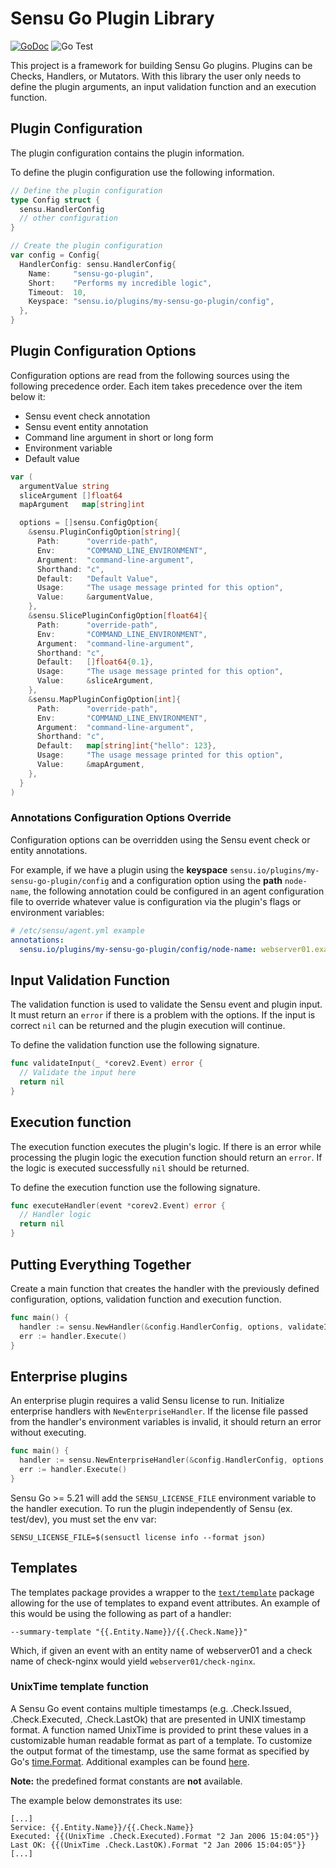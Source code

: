 # Sensu Go Plugin Library

[![GoDoc](https://godoc.org/github.com/sensu/sensu-plugin-sdk?status.svg)](https://godoc.org/github.com/sensu/sensu-plugin-sdk)
![Go Test](https://github.com/sensu/sensu-plugin-sdk/workflows/Go%20Test/badge.svg)

This project is a framework for building Sensu Go plugins. Plugins can be Checks, Handlers, or Mutators.
With this library the user only needs to define the plugin arguments, an input validation function and an execution function.

## Plugin Configuration

The plugin configuration contains the plugin information.

To define the plugin configuration use the following information.

```Go
// Define the plugin configuration
type Config struct {
  sensu.HandlerConfig
  // other configuration
}

// Create the plugin configuration
var config = Config{
  HandlerConfig: sensu.HandlerConfig{
    Name:     "sensu-go-plugin",
    Short:    "Performs my incredible logic",
    Timeout:  10,
    Keyspace: "sensu.io/plugins/my-sensu-go-plugin/config",
  },
}
```

## Plugin Configuration Options

Configuration options are read from the following sources using the following precedence order. Each item takes precedence over the item below it:

* Sensu event check annotation
* Sensu event entity annotation
* Command line argument in short or long form
* Environment variable
* Default value

```Go
var (
  argumentValue string
  sliceArgument []float64
  mapArgument   map[string]int

  options = []sensu.ConfigOption{
    &sensu.PluginConfigOption[string]{
      Path:      "override-path",
      Env:       "COMMAND_LINE_ENVIRONMENT",
      Argument:  "command-line-argument",
      Shorthand: "c",
      Default:   "Default Value",
      Usage:     "The usage message printed for this option",
      Value:     &argumentValue,
    },
    &sensu.SlicePluginConfigOption[float64]{
      Path:      "override-path",
      Env:       "COMMAND_LINE_ENVIRONMENT",
      Argument:  "command-line-argument",
      Shorthand: "c",
      Default:   []float64{0.1},
      Usage:     "The usage message printed for this option",
      Value:     &sliceArgument,
    },
    &sensu.MapPluginConfigOption[int]{
      Path:      "override-path",
      Env:       "COMMAND_LINE_ENVIRONMENT",
      Argument:  "command-line-argument",
      Shorthand: "c",
      Default:   map[string]int{"hello": 123},
      Usage:     "The usage message printed for this option",
      Value:     &mapArgument,
    },
  }
)
```

### Annotations Configuration Options Override

Configuration options can be overridden using the Sensu event check or entity annotations.

For example, if we have a plugin using the **keyspace** `sensu.io/plugins/my-sensu-go-plugin/config` and a configuration option using the **path** `node-name`, the following annotation could be configured in an agent configuration file to override whatever value is configuration via the plugin's flags or environment variables:

```yaml
# /etc/sensu/agent.yml example
annotations:
  sensu.io/plugins/my-sensu-go-plugin/config/node-name: webserver01.example.com
```

## Input Validation Function

The validation function is used to validate the Sensu event and plugin input.
It must return an `error` if there is a problem with the options. If the input
is correct `nil` can be returned and the plugin execution will continue.

To define the validation function use the following signature.

```Go
func validateInput(_ *corev2.Event) error {
  // Validate the input here
  return nil
}
```

## Execution function

The execution function executes the plugin's logic. If there is an error while processing the plugin logic the execution function should return an `error`. If
the logic is executed successfully `nil` should be returned.

To define the execution function use the following signature.

```Go
func executeHandler(event *corev2.Event) error {
  // Handler logic
  return nil
}
```

## Putting Everything Together

Create a main function that creates the handler with the previously defined configuration,
options, validation function and execution function.

```Go
func main() {
  handler := sensu.NewHandler(&config.HandlerConfig, options, validateInput, executeHandler)
  err := handler.Execute()
}

```

## Enterprise plugins

An enterprise plugin requires a valid Sensu license to run. Initialize enterprise handlers with
`NewEnterpriseHandler`. If the license file passed from the handler's environment variables is
invalid, it should return an error without executing.

```Go
func main() {
  handler := sensu.NewEnterpriseHandler(&config.HandlerConfig, options, validateInput, executeHandler)
  err := handler.Execute()
}

```

Sensu Go >= 5.21 will add the `SENSU_LICENSE_FILE` environment variable to the handler execution.
To run the plugin independently of Sensu (ex. test/dev), you must set the env var:

```
SENSU_LICENSE_FILE=$(sensuctl license info --format json)
```

## Templates

The templates package provides a wrapper to the [`text/template`][1] package
allowing for the use of templates to expand event attributes.  An example of
this would be using the following as part of a handler:

```
--summary-template "{{.Entity.Name}}/{{.Check.Name}}"
```

Which, if given an event with an entity name of webserver01 and a check name of
check-nginx would yield `webserver01/check-nginx`.

### UnixTime template function

A Sensu Go event contains multiple timestamps (e.g. .Check.Issued,
.Check.Executed, .Check.LastOk) that are presented in UNIX timestamp format.  A
function named UnixTime is provided to print these values in a customizable
human readable format as part of a template.  To customize the output format of
the timestamp, use the same format as specified by Go's [time.Format][2].
Additional examples can be found [here][3].

**Note:** the predefined format constants are **not** available.

The example below demonstrates its use:

```
[...]
Service: {{.Entity.Name}}/{{.Check.Name}}
Executed: {{(UnixTime .Check.Executed).Format "2 Jan 2006 15:04:05"}}
Last OK: {{(UnixTime .Check.LastOK).Format "2 Jan 2006 15:04:05"}}
[...]
```

[1]: https://golang.org/pkg/text/template/
[2]: https://golang.org/pkg/time/#Time.Format
[3]: https://yourbasic.org/golang/format-parse-string-time-date-example/
